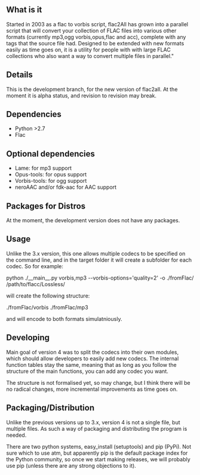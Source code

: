 ## What is it
Started in 2003 as a flac to vorbis script, flac2All has grown into a parallel script that will convert your  collection of FLAC files into various other formats (currently mp3,ogg vorbis,opus,flac and acc), complete with any tags that the source file had. Designed to be extended with new formats easily as time goes on, it is a utility for people with with large FLAC collections who also want a way to convert multiple files in parallel."
## Details

This is the development branch, for the new version of flac2all. At the moment it is alpha status, and revision to revision may break.


## Dependencies
* Python >2.7
* Flac

## Optional dependencies
* Lame: for mp3 support
* Opus-tools: for opus support
* Vorbis-tools: for ogg support
* neroAAC and/or fdk-aac  for AAC support


## Packages for Distros
At the moment, the development version does not have any packages.


## Usage
Unlike the 3.x version, this one allows multiple codecs to be specified on the command line, and in the target folder it will create a subfolder for each codec. So for example:

python ./\_\_main\_\_.py vorbis,mp3 --vorbis-options='quality=2' -o ./fromFlac/ /path/to/flacc/Lossless/

will create the following structure:

./fromFlac/vorbis
./fromFlac/mp3

and will encode to both formats simulatniously. 

## Developing

Main goal of version 4 was to split the codecs into their own modules, which should allow developers to easily add new codecs. The internal function tables stay the same, meaning that as long as you follow the structure of the main functions, you can add any codec you want. 

The structure is not formalised yet, so may change, but I think there will be no radical changes, more incremental improvements as time goes on. 


## Packaging/Distribution

Unlike the previous versions up to 3.x, version 4 is not a single file, but multiple files. As such a way of packaging and distributing the program is needed. 

There are two python systems, easy_install (setuptools) and pip (PyPi). Not sure which to use atm, but apparently pip is the default package index for the Python community, so once we start making releases, we will probably use pip (unless there are any strong objections to it). 



